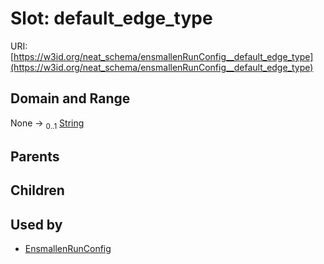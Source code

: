 
# Slot: default_edge_type




URI: [https://w3id.org/neat_schema/ensmallenRunConfig__default_edge_type](https://w3id.org/neat_schema/ensmallenRunConfig__default_edge_type)


## Domain and Range

None &#8594;  <sub>0..1</sub> [String](types/String.md)

## Parents


## Children


## Used by

 * [EnsmallenRunConfig](EnsmallenRunConfig.md)
